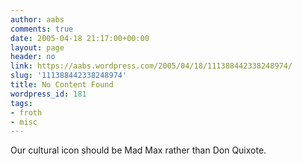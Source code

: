 ```yaml
---
author: aabs
comments: true
date: 2005-04-18 21:17:00+00:00
layout: page
header: no
link: https://aabs.wordpress.com/2005/04/18/111388442338248974/
slug: '111388442338248974'
title: No Content Found
wordpress_id: 181
tags:
- froth
- misc
---
```


Our cultural icon should be Mad Max rather than Don Quixote.
